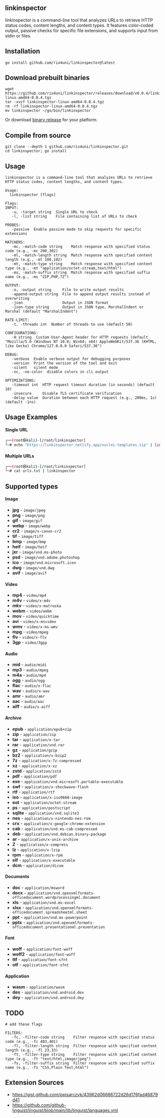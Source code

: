 ## linkinspector

linkinspector is a command-line tool that analyzes URLs to retrieve HTTP status codes, content lengths, and content types. It features color-coded output, passive checks for specific file extensions, and supports input from stdin or files.

## Installation
```
go install github.com/rix4uni/linkinspector@latest
```

## Download prebuilt binaries
```
wget https://github.com/rix4uni/linkinspector/releases/download/v0.0.4/linkinspector-linux-amd64-0.0.4.tgz
tar -xvzf linkinspector-linux-amd64-0.0.4.tgz
rm -rf linkinspector-linux-amd64-0.0.4.tgz
mv linkinspector ~/go/bin/linkinspector
```
Or download [binary release](https://github.com/rix4uni/linkinspector/releases) for your platform.

## Compile from source
```
git clone --depth 1 github.com/rix4uni/linkinspector.git
cd linkinspector; go install
```

## Usage
```console
linkinspector is a command-line tool that analyzes URLs to retrieve HTTP status codes, content lengths, and content types.

Usage:
  linkinspector [flags]

Flags:
INPUT:
   -u, -target string  Single URL to check
   -l, -list string    File containing list of URLs to check

PROBES:
   -passive  Enable passive mode to skip requests for specific extensions

MATCHERS:
   -mc, -match-code string    Match response with specified status code (e.g., -mc 200,302)
   -ml, -match-length string  Match response with specified content length (e.g., -ml 100,102)
   -mt, -match-type string    Match response with specified content type (e.g., -mt "application/octet-stream,text/html")
   -ms, -match-suffix string  Match response with specified suffix name (e.g., -ms "ZIP,PHP,7Z")

OUTPUT:
   -o, -output string     File to write output results
   -append-output string  File to append output results instead of overwriting
   -json                  Output in JSON format
   -json-type string      Output in JSON type, MarshalIndent or Marshal (default "MarshalIndent")

RATE-LIMIT:
   -t, -threads int  Number of threads to use (default 50)

CONFIGURATIONS:
   -H string  Custom User-Agent header for HTTP requests (default "Mozilla/5.0 (Windows NT 10.0; Win64; x64) AppleWebKit/537.36 (KHTML, like Gecko) Chrome/127.0.0.0 Safari/537.36")

DEBUG:
   -verbose  Enable verbose output for debugging purposes
   -version  Print the version of the tool and exit
   -silent   silent mode
   -nc, -no-color  disable colors in cli output

OPTIMIZATIONS:
   -timeout int  HTTP request timeout duration (in seconds) (default 10)
   -insecure     Disable TLS certificate verification
   -delay value  Duration between each HTTP request (e.g., 200ms, 1s) (default -1ns)
```

## Usage Examples

#### Single URL
```bash
┌──(root㉿kali)-[/root/linkinspector]
└─# echo "https://linkinspector.netlify.app/nuclei-templates.zip" | linkinspector
```

#### Multiple URLs
```bash
┌──(root㉿kali)-[/root/linkinspector]
└─# cat urls.txt | linkinspector
```

## Supported types

#### Image

- **jpg** - `image/jpeg`
- **png** - `image/png`
- **gif** - `image/gif`
- **webp** - `image/webp`
- **cr2** - `image/x-canon-cr2`
- **tif** - `image/tiff`
- **bmp** - `image/bmp`
- **heif** - `image/heif`
- **jxr** - `image/vnd.ms-photo`
- **psd** - `image/vnd.adobe.photoshop`
- **ico** - `image/vnd.microsoft.icon`
- **dwg** - `image/vnd.dwg`
- **avif** - `image/avif`

#### Video

- **mp4** - `video/mp4`
- **m4v** - `video/x-m4v`
- **mkv** - `video/x-matroska`
- **webm** - `video/webm`
- **mov** - `video/quicktime`
- **avi** - `video/x-msvideo`
- **wmv** - `video/x-ms-wmv`
- **mpg** - `video/mpeg`
- **flv** - `video/x-flv`
- **3gp** - `video/3gpp`

#### Audio

- **mid** - `audio/midi`
- **mp3** - `audio/mpeg`
- **m4a** - `audio/mp4`
- **ogg** - `audio/ogg`
- **flac** - `audio/x-flac`
- **wav** - `audio/x-wav`
- **amr** - `audio/amr`
- **aac** - `audio/aac`
- **aiff** - `audio/x-aiff`

#### Archive

- **epub** - `application/epub+zip`
- **zip** - `application/zip`
- **tar** - `application/x-tar`
- **rar** - `application/vnd.rar`
- **gz** - `application/gzip`
- **bz2** - `application/x-bzip2`
- **7z** - `application/x-7z-compressed`
- **xz** - `application/x-xz`
- **zstd** - `application/zstd`
- **pdf** - `application/pdf`
- **exe** - `application/vnd.microsoft.portable-executable`
- **swf** - `application/x-shockwave-flash`
- **rtf** - `application/rtf`
- **iso** - `application/x-iso9660-image`
- **eot** - `application/octet-stream`
- **ps** - `application/postscript`
- **sqlite** - `application/vnd.sqlite3`
- **nes** - `application/x-nintendo-nes-rom`
- **crx** - `application/x-google-chrome-extension`
- **cab** - `application/vnd.ms-cab-compressed`
- **deb** - `application/vnd.debian.binary-package`
- **ar** - `application/x-unix-archive`
- **Z** - `application/x-compress`
- **lz** - `application/x-lzip`
- **rpm** - `application/x-rpm`
- **elf** - `application/x-executable`
- **dcm** - `application/dicom`

#### Documents

- **doc** - `application/msword`
- **docx** - `application/vnd.openxmlformats-officedocument.wordprocessingml.document`
- **xls** - `application/vnd.ms-excel`
- **xlsx** - `application/vnd.openxmlformats-officedocument.spreadsheetml.sheet`
- **ppt** - `application/vnd.ms-powerpoint`
- **pptx** - `application/vnd.openxmlformats-officedocument.presentationml.presentation`

#### Font

- **woff** - `application/font-woff`
- **woff2** - `application/font-woff`
- **ttf** - `application/font-sfnt`
- **otf** - `application/font-sfnt`

#### Application

- **wasm** - `application/wasm`
- **dex** - `application/vnd.android.dex`
- **dey** - `application/vnd.android.dey`

## TODO
```
# add these flags

FILTERS:
   -fc, -filter-code string    Filter response with specified status code (e.g., -fc 403,401)
   -fl, -filter-length string  Filter response with specified content length (e.g., -fl 23,33)
   -ft, -filter-type string    Filter response with specified content type (e.g., -ft "text/html,image/jpeg")
   -fs, -filter-suffix string  Filter response with specified suffix name (e.g., -fs "CSS,Plain Text,html")
```

## Extension Sources
- https://gist.github.com/ppisarczyk/43962d06686722d26d176fad46879d41
- https://github.com/github-linguist/linguist/blob/main/lib/linguist/languages.yml